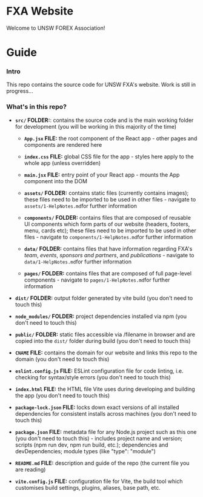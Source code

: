 # FXA Website

Welcome to UNSW FOREX Association!

# Guide

### Intro

This repo contains the source code for UNSW FXA's website. Work is still in progress...

### What's in this repo?

- **`src/` FOLDER:**: contains the source code and is the main working folder for development (you will be working in this majority of the time)

  - **`App.jsx` FILE:** the root component of the React app - other pages and components are rendered here

  - **`index.css` FILE:** global CSS file for the app - styles here apply to the whole app (unless overridden)

  - **`main.jsx` FILE:** entry point of your React app - mounts the App component into the DOM

  - **`assets/` FOLDER:** contains static files (currently contains images); these files need to be imported to be used in other files - navigate to `assets/1-HelpNotes.md`for further information

  - **`components/` FOLDER:** contains files that are composed of reusable UI components which form parts of our website (headers, footers, menu, cards etc); these files need to be imported to be used in other files - navigate to `components/1-HelpNotes.md`for further information

  - **`data/` FOLDER:** contains files that have information regarding FXA's _team_, _events_, _sponsors and partners_, and _publications_ - navigate to `data/1-HelpNotes.md`for further information

  - **`pages/` FOLDER:** contains files that are composed of full page-level components - navigate to `pages/1-HelpNotes.md`for further information

- **`dist/` FOLDER:** output folder generated by vite build (you don't need to touch this)

- **`node_modules/` FOLDER:** project dependencies installed via npm (you don't need to touch this)

- **`public/` FOLDER:** static files accessible via /filename in browser and are copied into the `dist/` folder during build (you don't need to touch this)

- **`CNAME` FILE:** contains the domain for our website and links this repo to the domain (you don't need to touch this)

- **`eslint.config.js` FILE:** ESLint configuration file for code linting, i.e. checking for syntax/style errors (you don't need to touch this)

- **`index.html` FILE:** the HTML file Vite uses during developing and building the app (you don't need to touch this)

- **`package-lock.json` FILE:** locks down exact versions of all installed dependencies for consistent installs across machines (you don't need to touch this)

- **`package.json` FILE:** metadata file for any Node.js project such as this one (you don't need to touch this) - includes project name and version; scripts (npm run dev, npm run build, etc.); dependencies and devDependencies; module types (like "type": "module")

- **`README.md` FILE:** description and guide of the repo (the current file you are reading)

- **`vite.config.js` FILE:** configuration file for Vite, the build tool which customises build settings, plugins, aliases, base path, etc.
